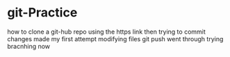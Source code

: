 # git-Practice
how to clone a git-hub repo
using the https link
then trying to commit changes made
my first attempt
modifying files
git push went through
trying bracnhing now
